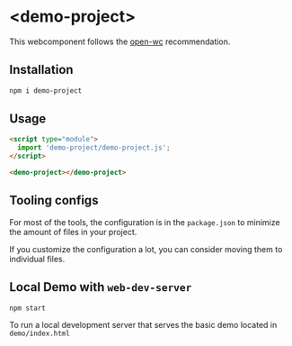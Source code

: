 # \<demo-project>

This webcomponent follows the [open-wc](https://github.com/open-wc/open-wc) recommendation.

## Installation

```bash
npm i demo-project
```

## Usage

```html
<script type="module">
  import 'demo-project/demo-project.js';
</script>

<demo-project></demo-project>
```



## Tooling configs

For most of the tools, the configuration is in the `package.json` to minimize the amount of files in your project.

If you customize the configuration a lot, you can consider moving them to individual files.

## Local Demo with `web-dev-server`

```bash
npm start
```

To run a local development server that serves the basic demo located in `demo/index.html`
